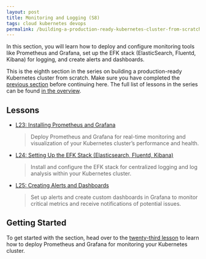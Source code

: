 ```yaml
---
layout: post
title: Monitoring and Logging (S8)
tags: cloud kubernetes devops
permalink: /building-a-production-ready-kubernetes-cluster-from-scratch/section-8
---
```


In this section, you will learn how to deploy and configure monitoring tools
like Prometheus and Grafana, set up the EFK stack (ElasticSearch, Fluentd,
Kibana) for logging, and create alerts and dashboards.

This is the eighth section in the series on building a production-ready
Kubernetes cluster from scratch. Make sure you have completed the
[previous section](#) before continuing here. The full list of lessons in the
series can be found
[in the overview](/building-a-production-ready-kubernetes-cluster-from-scratch).

## Lessons

- [L23: Installing Prometheus and Grafana](/2024/XX/XX/building-a-production-ready-kubernetes-cluster-from-scratch-l23)

  > Deploy Prometheus and Grafana for real-time monitoring and visualization of
  > your Kubernetes cluster’s performance and health.

- [L24: Setting Up the EFK Stack (Elasticsearch, Fluentd, Kibana)](/2024/XX/XX/building-a-production-ready-kubernetes-cluster-from-scratch-l24)

  > Install and configure the EFK stack for centralized logging and log analysis
  > within your Kubernetes cluster.

- [L25: Creating Alerts and Dashboards](/2024/XX/XX/building-a-production-ready-kubernetes-cluster-from-scratch-l25)

  > Set up alerts and create custom dashboards in Grafana to monitor critical
  > metrics and receive notifications of potential issues.

## Getting Started

To get started with the section, head over to the
[twenty-third lesson](/building-a-production-ready-kubernetes-cluster-from-scratch/lession-23)
to learn how to deploy Prometheus and Grafana for monitoring your Kubernetes
cluster.
